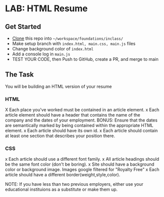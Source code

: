 # LAB: HTML Resume

## Get Started
- [Clone](https://nss-evening-curriculum.netlify.app/client/08-clone-github-repos) this repo into `~/workspace/foundations/inclass/`
- Make setup branch with `index.html, main.css, main.js` files
- Change background color of `index.html` 
- Add a console log in `main.js`
- TEST YOUR CODE, then Push to GitHub, create a PR, and merge to main

## The Task
You will be building an HTML version of your resume

### HTML
X Each place you've worked must be contained in an article element.
x Each article element should have a header that contains the name of the company and the dates of your employment. BONUS: Ensure that the dates are semantically marked by being contained within the appropriate HTML element.
x Each article should have its own id.
x Each article should contain at least one section that describes your position there.

### CSS
x Each article should use a different font family.
x All article headings should be the same font color (don't be boring).
x Site should have a background color or background image. Images google filtered for "Royalty Free"
x Each article should have a different border(weight,style,color).

NOTE: If you have less than two previous employers, either use your educational instituions as a substitute or make them up.
